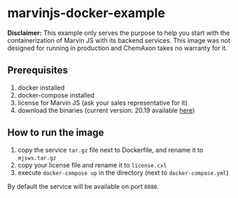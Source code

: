 # marvinjs-docker-example

**Disclaimer:** This example only serves the purpose to help you start
with the containerization of Marvin JS with its backend services. This
image was not designed for running in production and ChemAxon takes no
warranty for it.

## Prerequisites

1. docker installed
2. docker-compose installed
3. license for Marvin JS (ask your sales representative for it)
4. download the binaries (current version: 20.19 available [here](https://chemaxon.com/download?dl=%2Fdata%2Fdownload%2Fmjs-mini%2F20.19.0%2Fmjsws_unix_20.19.tar.gz))

## How to run the image

1. copy the service `tar.gz` file next to Dockerfile, and rename it to `mjsws.tar.gz`
2. copy your license file and rename it to `license.cxl`
3. execute `docker-compose up` in the directory (next to `docker-compose.yml`)

By default the service will be available on port `8080`.
